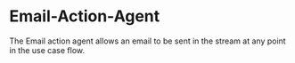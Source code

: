 # Email-Action-Agent
The Email action agent allows an email to be sent in the stream at any point in the use case flow.

